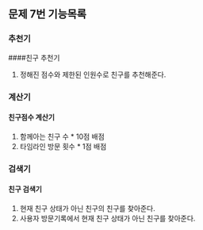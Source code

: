 ## 문제 7번 기능목록

### 추천기
####친구 추천기
1. 정해진 점수와 제한된 인원수로 친구를 추천해준다.

### 계산기
#### 친구점수 계산기
1. 함께아는 친구 수 * 10점 배점
2. 타임라인 방문 횟수 * 1점 배점

### 검색기
#### 친구 검색기
1. 현재 친구 상태가 아닌 친구의 친구를 찾아준다.
2. 사용자 방문기록에서 현재 친구 상태가 아닌 친구를 찾아준다.
